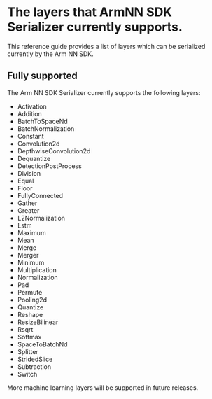 # The layers that ArmNN SDK Serializer currently supports.

This reference guide provides a list of layers which can be serialized currently by the Arm NN SDK.

## Fully supported

The Arm NN SDK Serializer currently supports the following layers:

* Activation
* Addition
* BatchToSpaceNd
* BatchNormalization
* Constant
* Convolution2d
* DepthwiseConvolution2d
* Dequantize
* DetectionPostProcess
* Division
* Equal
* Floor
* FullyConnected
* Gather
* Greater
* L2Normalization
* Lstm
* Maximum
* Mean
* Merge
* Merger
* Minimum
* Multiplication
* Normalization
* Pad
* Permute
* Pooling2d
* Quantize
* Reshape
* ResizeBilinear
* Rsqrt
* Softmax
* SpaceToBatchNd
* Splitter
* StridedSlice
* Subtraction
* Switch

More machine learning layers will be supported in future releases.
